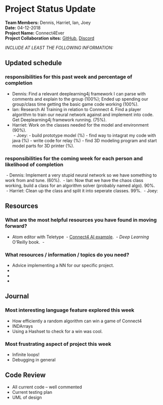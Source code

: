 # Project Status Update  
**Team Members:** Dennis, Harriet, Ian, Joey  
**Date:** 04-12-2018  
**Project Name:** Connect4Ever  
**Project Collaboration sites:** [GitHub](https://github.com/pseudodennis/connect4ever), [Discord](https://discordapp.com)  

*INCLUDE AT LEAST THE FOLLOWING INFORMATION:*  
## Updated schedule  
### responsibilities for this past week and  percentage of completion
  - Dennis: Find a relevant deeplearning4j framework I can parse with comments and explain to the group (100%); Ended up spending our group/class time getting the basic game code working (100%).  
  - Ian: Research AI Training in relation to Connnect 4. Find a player algorithm to train our neural network against and implement into code. Get Deeplearning4j framework running. (75%).  
  - Harriet: Work on the classes needed for the model and environment (90%).  
  - Joey: - build prototype model (%) - find way to intagrat my code with java (%) - write code for relay (%) - find 3D modeling program and start model parts for 3D printer (%). 
  
### responsibilities for the coming week for each person and likelihood of completion
  - Dennis: Implement a very stupid neural network so we have something to work from and tune. (60%). 
  - Ian: Now that we have the chaos class working, build a class for an algorithm solver (probably named algo). 90%. 
  - Harriet: Clean up the class and split it into seperate classes. 99%. 
  - Joey:  


## Resources  
### What are the most helpful resources you have found in moving forward?  
  - Atom editor with Teletype
  - [Connect4 AI example](https://github.com/ianj98/Connect-4-AI). 
  - *Deep Learning* O'Reilly book. 
  -  
### What resources / information / topics do you need?  
  - Advice implementing a NN for our specific project.  
  -  
  -  
  -  

## Journal  
### Most interesting language feature explored this week  
  -  How efficiently a random algorithm can win a game of Connect4
  -  INDArrays
  -  Using a Hashset to check for a win was cool.
    
### Most frustrating aspect of project this week   
  -  Infinite loops!
  -  Debugging in general

## Code Review  
  - All current code – well commented  
  - Current testing plan  
  - UML of design  
